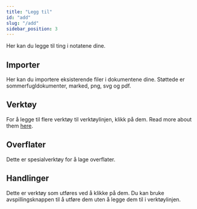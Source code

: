 ```yaml
---
title: "Legg til"
id: "add"
slug: "/add"
sidebar_position: 3
---
```


Her kan du legge til ting i notatene dine.

## Importer

Her kan du importere eksisterende filer i dokumentene dine. Støttede er sommerfugldokumenter, marked, png, svg og pdf.

## Verktøy

For å legge til flere verktøy til verktøylinjen, klikk på dem. Read more about them [here](tools).

## Overflater

Dette er spesialverktøy for å lage overflater.

## Handlinger

Dette er verktøy som utføres ved å klikke på dem. Du kan bruke avspillingsknappen til å utføre dem uten å legge dem til i verktøylinjen.
